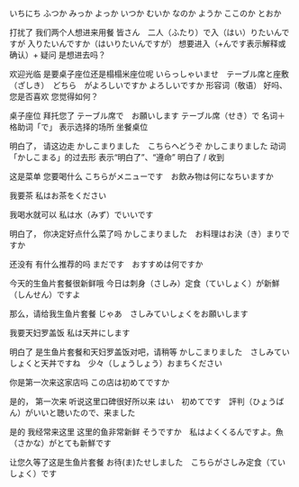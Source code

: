 いちにち
ふつか
みっか
よっか
いつか
むいか
なのか
ようか
ここのか
とおか

打扰了 我们两个人想进来用餐
皆さん　二人（ふたり）で入（はい）りたいんですが
入りたいんですか（はいりたいんですが）	想要进入（+んです表示解释或确认）+ 疑问	是想进去吗？

欢迎光临 是要桌子座位还是榻榻米座位呢
いらっしゃいませ　テーブル席と座敷（ざしき）　どちら　がよろしいですか
よろしいですか	形容词（敬语）	好吗、您是否喜欢	您觉得如何？

桌子座位 拜托您了
テーブル席で　お願いします
テーブル席（せき）で	名词＋格助词「で」	表示选择的场所	坐餐桌位

明白了， 请这边走
かしこまりました　こちらへどうぞ
かしこまりました	动词「かしこまる」的过去形	表示“明白了”、“遵命”	明白了 / 收到

这是菜单 您要喝什么
こちらがメニューです　お飲み物は何になちいますか

我要茶
私はお茶をください

我喝水就可以
私は水（みず）でいいです

明白了， 你决定好点什么菜了吗
かしこまりました　お料理はお決（き）まりですか

还没有 有什么推荐的吗
まだです　おすすめは何ですか

今天的生鱼片套餐很新鲜哦
今日は刺身（さしみ）定食（ていしょく）が新鮮（しんせん）ですよ

那么，请给我生鱼片套餐
じゃあ　さしみていしょくをお願いします

我要天妇罗盖饭
私は天丼にします

明白了 是生鱼片套餐和天妇罗盖饭对吧，请稍等
かしこまりました　さしみていしょくと天丼ですね　少々（しょうしょう）おまちください

你是第一次来这家店吗
この店は初めてですか

是的， 第一次来 听说这里口碑很好所以来
はい　初めてです　評判（ひょうばん）がいいと聴いたので、来ました

是的 我经常来这里 这里的鱼非常新鲜
そうですか　私はよくくるんですよ。魚（さかな）がとても新鮮です

让您久等了这是生鱼片套餐
お待(ま)たせしました　こちらがさしみ定食（ていしょく）です